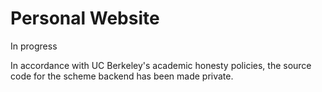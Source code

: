 # Personal Website

In progress

In accordance with UC Berkeley's academic honesty policies, the source code for the scheme backend has been made private.
